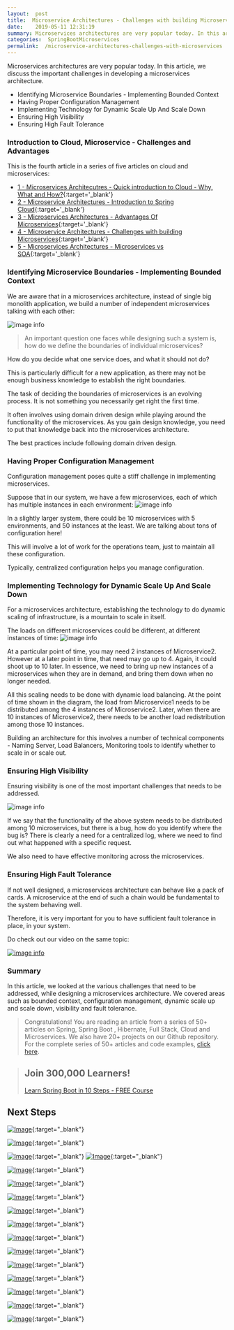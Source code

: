 ```yaml
---
layout:  post
title:  Microservice Architectures - Challenges with building Microservices
date:    2019-05-11 12:31:19
summary: Microservices architectures are very popular today. In this article, we discuss the important challenges in developing a microservices architecture.
categories:  SpringBootMicroservices
permalink:  /microservice-architectures-challenges-with-microservices
---
```


Microservices architectures are very popular today. In this article, we discuss the important challenges in developing a microservices architecture.
- Identifying Microservice Boundaries - Implementing Bounded Context
- Having Proper Configuration Management
- Implementing Technology for Dynamic Scale Up And Scale Down
- Ensuring High Visibility
- Ensuring High Fault Tolerance

### Introduction to Cloud, Microservice - Challenges and Advantages

This is the fourth article in a series of five articles on cloud and microservices:
- [1 - Microservices Architecutres - Quick introduction to Cloud - Why, What and How?](/introduction-to-cloud){:target='_blank'}
- [2 - Microservice Architectures - Introduction to Spring Cloud](/introduction-to-spring-cloud){:target='_blank'}
- [3 - Microservices Architectures - Advantages Of Microservices](/microservice-architectures-advantages-of-microservices){:target='_blank'}
- [4 - Microservice Architectures - Challenges with building Microservices](/microservice-architectures-challenges-with-microservices){:target='_blank'}
- [5 - Microservices Architectures - Microservices vs SOA](/microservice-architectures-soa-vs-microservices){:target='_blank'}

### Identifying Microservice Boundaries - Implementing Bounded Context

We are aware that in a microservices architecture, instead of single big monolith application, we build a number of independent microservices talking with each other:

![image info](images/Capture-066-02.png)

> An important question one faces while designing such a system is, how do we define the boundaries of individual microservices? 

How do you decide what one service does, and what it should not do? 

This is particularly difficult for a new application, as there may not be enough business knowledge to establish the right boundaries. 

The task of deciding the boundaries of microservices is an evolving process. It is not something you necessarily get right the first time. 

It often involves using domain driven design while playing around the functionality of the microservices. As you gain design knowledge, you need to put that knowledge back into the microservices architecture.

The best practices include following domain driven design.

### Having Proper Configuration Management

Configuration management poses quite a stiff challenge in implementing microservices. 

Suppose that in our system, we have a few microservices, each of which has multiple instances in each environment:
![image info](images/Capture-066-03.png)

In a slightly larger system, there could be 10 microservices with 5 environments, and 50 instances at the least. We are talking about tons of configuration  here! 

This will involve a lot of work for the operations team, just to maintain all these configuration. 

Typically, centralized configuration helps you manage configuration.

### Implementing Technology for Dynamic Scale Up And Scale Down

For a microservices architecture, establishing the technology to do dynamic scaling of infrastructure, is a mountain to scale in itself. 

The loads on different microservices could be different, at different instances of time:
![image info](images/Capture-066-03.png)

At a particular point of time, you may need 2 instances of Microservice2. However at a later point in time, that need may go up to 4. Again, it could shoot up to 10 later. In essence, we need to bring up new instances of a microservices when they are in demand, and bring them down when no longer needed.

All this scaling needs to be done with dynamic load balancing. At the point of time shown in the diagram, the load from Microservice1 needs to be distributed among the 4 instances of Microservice2. Later, when there are 10 instances of Microservice2, there needs to be another load redistribution among those 10 instances. 

Building an architecture for this involves a number of technical components - Naming Server, Load Balancers, Monitoring tools to identify whether to scale in or scale out.

### Ensuring High Visibility 

Ensuring visibility is one of the most important challenges that needs to be addressed. 

![image info](images/Capture-066-02.png)

If we say that the functionality of the above system needs to be distributed among 10 microservices, but there is a bug, how do you identify where the bug is? There is clearly a need for a centralized log, where we need to find out what happened with a specific request.

We also need to have effective monitoring across the microservices.

### Ensuring High Fault Tolerance

If not well designed, a microservices architecture can behave like a pack of cards. A microservice at the end of such a chain would be fundamental to the system behaving well.

Therefore, it is very important for you to have sufficient fault tolerance in place, in your system. 

Do check out our video on the same topic:

[![image info](images/Capture-066-01.png)](https://www.youtube.com/watch?v=KGYpmVlIkIw)

### Summary

In this article, we looked at the various challenges that need to be addressed, while designing a microservices architecture. We covered areas such as bounded context, configuration management, dynamic scale up and scale down, visibility and fault tolerance.

> Congratulations! You are reading an article from a series of 50+ articles on Spring, Spring Boot , Hibernate, Full Stack, Cloud and Microservices. We also have 20+ projects on our Github repository. For the complete series of 50+ articles and code examples, [click here](https://www.springboottutorial.com/tags/#SpringBoot).

<blockquote>
	<H2>Join 300,000 Learners!</H2>
	<p><a href="https://courses.in28minutes.com/p/spring-boot-for-beginners-in-10-steps" target="_blank">Learn Spring Boot in 10 Steps - FREE Course</a></p>
</blockquote>


## Next Steps

[![Image](/images/Course-Go-Full-Stack-With-Spring-Boot-and-React.png "Go Full Stack with Spring Boot and React")](https://www.udemy.com/course/full-stack-application-with-spring-boot-and-react/?couponCode=OCTOBER-2019){:target="_blank"}

[![Image](/images/Course-Go-Full-Stack-With-SpringBoot-And-Angular.png "Go Full Stack with Spring Boot and Angular")](https://www.udemy.com/course/full-stack-application-development-with-spring-boot-and-angular/?couponCode=OCTOBER-2019){:target="_blank"}

[![Image](/images/Course-KubernetesCrashCourse.png "Kubernetes Crash Course for Java Spring Boot Developers")](https://www.udemy.com/course/kubernetes-crash-course-for-java-developers/?couponCode=OCTOBER-2019){:target="_blank"}
[![Image](/images/Course-DockerCrashCourseForJavaSpringBootDevelopers.png "Docker Crash Course for Java Spring Boot Developers")](https://www.udemy.com/course/docker-course-with-java-and-spring-boot-for-beginners/?couponCode=OCTOBER-2019){:target="_blank"}

[![Image](/images/Course-Deploy-SpringBoot-To-Azure-Web-Apps.png "Azure Crash Course for Java Spring Boot Developers")](https://www.udemy.com/course/deploy-spring-boot-to-azure/?couponCode=OCTOBER-2019){:target="_blank"}

[![Image](/images/Course-Deploy-SpringBoot-To-Azure-Web-Apps.png "Azure Crash Course for Java Spring Boot Developers")](https://www.udemy.com/course/deploy-spring-boot-to-azure/?couponCode=OCTOBER-2019){:target="_blank"}

[![Image](/images/Course-Master-Microservices-with-Spring-Boot-and-Spring-Cloud.png "Master Microservices with Spring Boot and Spring Cloud")](https://www.udemy.com/course/microservices-with-spring-boot-and-spring-cloud/?couponCode=OCTOBER-2019){:target="_blank"}

[![Image](/images/Course-pivotal-cloud-foundry-pcf-deploying-spring-boot-apps.png "Deploying Spring Boot Microservices to Pivotal Cloud Foundry (PCF)")](https://www.udemy.com/course/learn-pivotal-cloud-foundry-pcf-deploying-spring-boot-apps/?couponCode=OCTOBER-2019){:target="_blank"}

[![Image](/images/Course-Deploy-Java-Spring-Boot-Microservices-To-ECS.png "Deploying Spring Boot Microservices to AWS using ECS and AWS Fargate")](https://www.udemy.com/course/deploy-spring-microservices-to-aws-with-ecs-and-aws-fargate/?couponCode=OCTOBER-2019){:target="_blank"}

[![Image](/images/Course-Deploy-Java-Spring-Boot-Apps-To-AWS.png "Deploying Spring Boot Apps to AWS using Elastic Beanstalk")](https://www.udemy.com/course/deploy-java-spring-boot-to-aws-amazon-web-service/?couponCode=OCTOBER-2019){:target="_blank"}


[![Image](/images/Course-Master-Java-Web-Services-and-REST-API-with-Spring-Boot.png "Master Java Web Services and REST API with Spring Boot")](https://www.udemy.com/course/spring-web-services-tutorial/?couponCode=OCTOBER-2019){:target="_blank"}

[![Image](/images/Course-Spring-Framework-Interview-Guide-200-Questions-Answers.png "Spring Framework Interview Guide - 200+ Questions & Answers")](https://www.udemy.com/course/spring-interview-questions-and-answers/?couponCode=OCTOBER-2019){:target="_blank"}

[![Image](/images/Course-Learn-Spring-Boot-in-100-Steps---Beginner-to-Expert.png "Learn Spring Boot in 100 Steps - Beginner to Expert")](https://www.udemy.com/course/spring-boot-tutorial-for-beginners/?couponCode=OCTOBER-2019){:target="_blank"}

[![Image](/images/Course-Spring-Framework-Master-Class---Beginner-to-Expert.png "Spring Master Class - Beginner to Expert")](https://www.udemy.com/course/spring-tutorial-for-beginners/?couponCode=OCTOBER-2019){:target="_blank"}

[![Image](/images/Course-Master-Hibernate-and-JPA-with-Spring-Boot-in-100-Steps.png "Master Hibernate and JPA with Spring Boot in 100 Steps")](https://www.udemy.com/course/hibernate-jpa-tutorial-for-beginners-in-100-steps/?couponCode=OCTOBER-2019){:target="_blank"}

[![Image](/images/Course-Master-Java-Unit-Testing-with-Spring-Boot-Mockito.png "Master Java Unit Testing with Spring Boot & Mockito")](https://www.udemy.com/course/learn-unit-testing-with-spring-boot/?couponCode=OCTOBER-2019){:target="_blank"}

